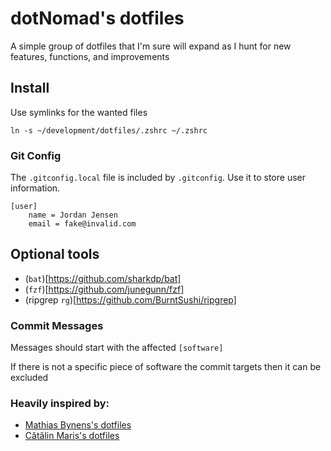 # dotNomad's dotfiles

A simple group of dotfiles that I'm sure will expand as I hunt for new features, functions, and improvements

## Install

Use symlinks for the wanted files

```
ln -s ~/development/dotfiles/.zshrc ~/.zshrc
```

### Git Config

The `.gitconfig.local` file is included by `.gitconfig`. Use it to store user information.

```
[user]
    name = Jordan Jensen
    email = fake@invalid.com
```

## Optional tools

- (`bat`)[https://github.com/sharkdp/bat]
- (`fzf`)[https://github.com/junegunn/fzf]
- (ripgrep `rg`)[https://github.com/BurntSushi/ripgrep]

### Commit Messages

Messages should start with the affected `[software]`

If there is not a specific piece of software the commit targets then it can be excluded

### Heavily inspired by:
* [Mathias Bynens's dotfiles](https://github.com/mathiasbynens/dotfiles)
* [Cătălin Mariș's dotfiles](https://github.com/alrra/dotfiles)
